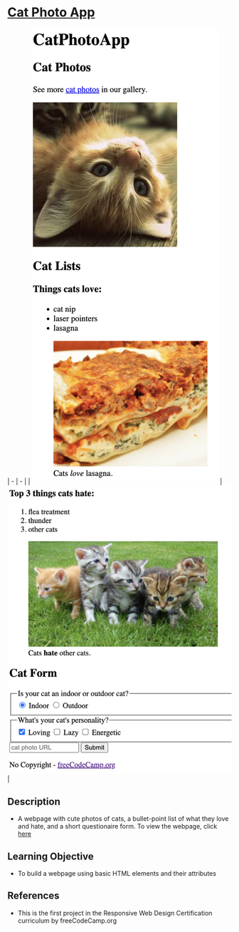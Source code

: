 # [Cat Photo App](https://vincentz-42.github.io/freecodecamp/CatPhotoApp/)

| - | - |
| [![CatPhotoApp1](CatPhotoApp1.png)](#) | [![CatPhotoApp2](CatPhotoApp2.png)](#) |

## Description
* A webpage with cute photos of cats, a bullet-point list of what they love and hate, and a short questionaire form. To view the webpage, click <a href="https://vincentz-42.github.io/freecodecamp/CatPhotoApp/" target="_blank">here</a>


## Learning Objective
* To build a webpage using basic HTML elements and their attributes

## References
* This is the first project in the Responsive Web Design Certification curriculum by freeCodeCamp.org
